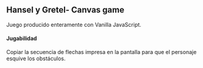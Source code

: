 ## Hansel y Gretel- Canvas game ##

Juego producido enteramente con Vanilla JavaScript.

#### Jugabilidad ####

Copiar la secuencia de flechas impresa en la pantalla para que el personaje esquive los obstáculos.

